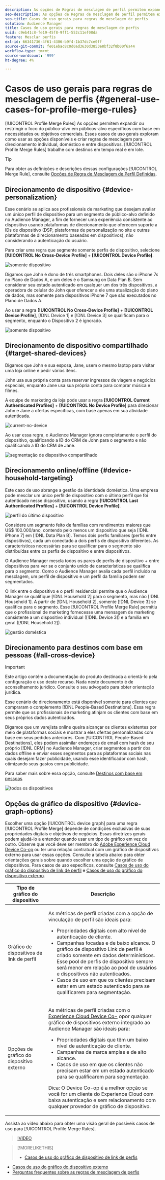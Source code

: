 ```yaml
---
description: As opções de Regras de mesclagem de perfil permitem expandir ou restringir o foco do público-alvo em públicos-alvo específicos com base em necessidades ou objetivos de negócios. Esses casos de uso gerais exploram como usar as opções disponíveis e criar regras de mesclagem para direcionamento individual, doméstico e entre dispositivos.
seo-description: As opções de Regras de mesclagem de perfil permitem expandir ou restringir o foco do público-alvo em públicos-alvo específicos com base em necessidades ou objetivos de negócios. Esses casos de uso gerais exploram como usar as opções disponíveis e criar regras de mesclagem para direcionamento individual, doméstico e entre dispositivos.
seo-title: Casos de uso gerais para regras de mesclagem de perfis
solution: Audience Manager
title: Casos de uso gerais para regras de mesclagem de perfis
uuid: c9eb41c8-fe19-45f8-9ff1-552c11ef08da
feature: Mesclar perfis
exl-id: 66341736-4f61-4306-b9f4-1b37dc7ce0ff
source-git-commit: fe01ebac8c0d0ad3630d3853e0bf32f0b00f6a44
workflow-type: tm+mt
source-wordcount: '999'
ht-degree: 4%

---
```


# Casos de uso gerais para regras de mesclagem de perfis {#general-use-cases-for-profile-merge-rules}

[!UICONTROL Profile Merge Rules] As opções permitem expandir ou restringir o foco do público-alvo em públicos-alvo específicos com base em necessidades ou objetivos comerciais. Esses casos de uso gerais exploram como usar as opções disponíveis e criar regras de mesclagem para direcionamento individual, doméstico e entre dispositivos. [!UICONTROL Profile Merge Rules] trabalhe com destinos em tempo real e em lote.

>[!TIP]
>
>Para obter as definições e descrições dessas configurações [!UICONTROL Merge Rule], consulte [Opções de Regra de Mesclagem de Perfil Definidas](merge-rule-definitions.md).

## Direcionamento de dispositivo {#device-personalization}

Esse cenário se aplica aos profissionais de marketing que desejam avaliar um único perfil de dispositivo para um segmento de público-alvo definido no Audience Manager, a fim de fornecer uma experiência consistente ao dispositivo usando plataformas de direcionamento que oferecem suporte a IDs de dispositivo (DSP, plataformas de personalização no site e outras plataformas de direcionamento baseadas em dispositivos), não considerando a autenticação do usuário.

Para criar uma regra que segmente somente perfis de dispositivo, selecione **[!UICONTROL No Cross-Device Profile]** + **[!UICONTROL Device Profile]**.

![somente dispositivo](assets/device-only.png)

Digamos que John é dono de três smartphones. Dois deles são o iPhone 7s no Plano de Dados A, e um deles é o Samsung on Data Plan B. Sem considerar seu estado autenticado em qualquer um dos três dispositivos, a operadora de celular do John quer oferecer a ele uma atualização do plano de dados, mas somente para dispositivos iPhone 7 que são executados no Plano de Dados A.

Ao usar a regra **[!UICONTROL No Cross-Device Profile]** + **[!UICONTROL Device Profile]**, [!DNL Device 1] e [!DNL Device 3] se qualificam para o segmento, enquanto o Dispositivo 2 é ignorado.

![somente dispositivo](assets/device-management.png)

## Direcionamento de dispositivo compartilhado {#target-shared-devices}

Digamos que John e sua esposa, Jane, usem o mesmo laptop para visitar uma loja online e pedir vários itens.

John usa sua própria conta para reservar ingressos de viagem e negócios especiais, enquanto Jane usa sua própria conta para comprar música e filmes.

A equipe de marketing da loja pode usar a regra **[!UICONTROL Current Authenticated Profiles]** + **[!UICONTROL No Device Profile]** para direcionar John e Jane a ofertas específicas, com base apenas em sua atividade autenticada.

![current-no-device](assets/current-no-device.png)

Ao usar essa regra, o Audience Manager ignora completamente o perfil do dispositivo, qualificando a ID do CRM de John para o segmento e não qualificando a ID do CRM de Jane.

![segmentação de dispositivo compartilhado](assets/shared-device-targeting.png)

## Direcionamento online/offline {#device-household-targeting}

Este caso de uso abrange a gestão da identidade doméstica. Uma empresa pode mesclar um único perfil de dispositivo com o último perfil que foi autenticado nesse dispositivo, usando a regra **[!UICONTROL Last Authenticated Profiles]** + **[!UICONTROL Device Profile]**.

![perfil do último dispositivo](assets/last-device-profile.png)

Considere um segmento feito de famílias com rendimentos maiores que US$ 100.000/ano, contendo pelo menos um dispositivo que seja [!DNL iPhone 7] em [!DNL Data Plan B]. Temos dois perfis familiares (perfis entre dispositivos), cada um conectado a dois perfis de dispositivo diferentes. As características necessárias para se qualificar para o segmento são distribuídas entre os perfis de dispositivo e entre dispositivos.

O Audience Manager mescla todos os pares de perfis de dispositivo + entre dispositivos para ver se o conjunto unido de características se qualifica para o segmento. Como o Audience Manager avalia cada perfil incluído na mesclagem, um perfil de dispositivo e um perfil da família podem ser segmentados.

O link entre o dispositivo e o perfil residencial permite que o Audience Manager se qualifique [!DNL Household 2] para o segmento, mas não [!DNL Household 1]. A partir de [!DNL Household 2], somente [!DNL Device 3] se qualifica para o segmento. Esse [!UICONTROL Profile Merge Rule] permitiu que o profissional de marketing fornecesse uma mensagem de marketing consistente a um dispositivo individual ([!DNL Device 3]) e a família em geral ([!DNL Household 2]).

![gestão doméstica](assets/household-management.png)

## Direcionamento para destinos com base em pessoas {#all-cross-device}

>[!IMPORTANT]
>
>Este artigo contém a documentação do produto destinada a orientá-lo pela configuração e uso deste recurso. Nada neste documento é de aconselhamento jurídico. Consulte o seu advogado para obter orientação jurídica.

Esse cenário de direcionamento está disponível somente para clientes que compraram o complemento [!DNL People-Based Destinations]. Essa regra permite que os profissionais de marketing atinjam os clientes com base em seus próprios dados autenticados.

Digamos que um varejista online queira alcançar os clientes existentes por meio de plataformas sociais e mostrar a eles ofertas personalizadas com base em seus pedidos anteriores. Com [!UICONTROL People-Based Destinations], eles podem assimilar endereços de email com hash de seu próprio [!DNL CRM] no Audience Manager, criar segmentos a partir dos dados offline e enviar esses segmentos para as plataformas sociais nas quais desejam fazer publicidade, usando esse identificador com hash, otimizando seus gastos com publicidade.

Para saber mais sobre essa opção, consulte [Destinos com base em pessoas](../destinations/people-based-destinations-overview.md).

![todos os dispositivos](assets/all-cross-device.png)

## Opções de gráfico de dispositivo {#device-graph-options}

Escolher uma opção [!UICONTROL device graph] para uma regra [!UICONTROL Profile Merge] depende de condições exclusivas de suas propriedades digitais e objetivos de negócios. Essas diretrizes gerais podem ajudá-lo a entender quando usar um tipo de gráfico em vez de outro. Observe que você deve ser membro do [Adobe Experience Cloud Device Co-op](https://docs.adobe.com/content/help/pt-BR/device-co-op/using/home.html) ou ter uma relação contratual com um gráfico de dispositivos externo para usar essas opções. Consulte a tabela abaixo para obter orientações gerais sobre quando escolher uma opção de gráfico de dispositivos. Para casos de uso específicos, consulte [Casos de uso do gráfico do dispositivo de link de perfil](profile-link-use-case.md) e [Casos de uso do gráfico do dispositivo externo](external-graph-use-cases.md).

<table id="table_66D9152D4FF040A186003272D456625D"> 
 <thead> 
  <tr> 
   <th colname="col1" class="entry"> Tipo de gráfico do dispositivo </th> 
   <th colname="col2" class="entry"> Descrição </th> 
  </tr>
 </thead>
 <tbody> 
  <tr> 
   <td colname="col1"> <p><span class="wintitle"> Gráfico de dispositivos de link de perfil</span> </p> </td> 
   <td colname="col2"> <p><span class="wintitle"> As </span> métricas de perfil criadas com a opção  <span class="wintitle"> de </span> vinculação de perfil são ideais para: </p> <p> 
     <ul id="ul_FF44FA894BB2448887C8EDA9C8407EF9"> 
      <li id="li_E22505210C664FE6A9AA7C61244B36DA">Propriedades digitais com alto nível de autenticação de cliente. </li> 
      <li id="li_BE7112EE611E4DEB95B5C0A2852BFA97">Campanhas focadas e de baixo alcance. O gráfico de dispositivo <span class="wintitle"> Link de perfil</span> é criado somente em dados determinísticos. Esse pool de perfis de dispositivo sempre será menor em relação ao pool de usuários e dispositivos não autenticados. </li> 
      <li id="li_5FD9E936A72A4EFE80E694FA2E08E385">Casos de uso em que os clientes precisam estar em um estado autenticado para se qualificarem para segmentação. </li> 
     </ul> </p> </td> 
  </tr> 
  <tr> 
   <td colname="col1"> <p>Opções de gráfico do dispositivo externo </p> </td> 
   <td colname="col2"> <p><span class="wintitle"> As </span> métricas de perfil criadas com o  <a href="https://docs.adobe.com/content/help/en/device-co-op/using/about/overview.html" format="https" scope="external"> Experience Cloud Device Co-</a> opor qualquer gráfico de dispositivos externo integrado ao  <span class="keyword"> Audience </span> Manager são ideais para: </p> <p> 
     <ul id="ul_D76D773988604A619FA4A3BF37F910F0"> 
      <li id="li_969A0755A9E34CBEB2F7331C137B9A26">Propriedades digitais que têm um baixo nível de autenticação de cliente. </li> 
      <li id="li_AC78C8B4AD5340FFAC44FE851096C6A6">Campanhas de marca amplas e de alto alcance. </li> 
      <li id="li_14AEC54CE34440889A3A36324EC6F497">Casos de uso em que os clientes não precisam estar em um estado autenticado para se qualificarem para segmentação. </li> 
     </ul> </p> <p> <p>Dica: O <span class="keyword"> Device Co-op</span> é a melhor opção se você for um cliente do <span class="keyword"> Experience Cloud</span> com baixa autenticação e sem relacionamento com qualquer provedor de gráfico de dispositivo. </p> </p> </td> 
  </tr> 
 </tbody> 
</table>

Assista ao vídeo abaixo para obter uma visão geral de possíveis casos de uso para [!UICONTROL Profile Merge Rules].

>[!VIDEO](https://video.tv.adobe.com/v/28975/)

>[!MORELIKETHIS]
>
>* [Casos de uso do gráfico de dispositivo de link de perfis](profile-link-use-case.md)
* [Casos de uso do gráfico do dispositivo externo](external-graph-use-cases.md)
* [Perguntas frequentes sobre as regras de mesclagem de perfis](../../faq/faq-profile-merge.md)

